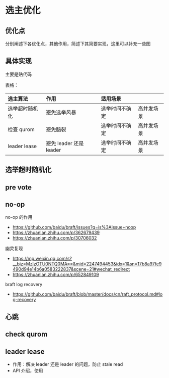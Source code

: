 选主优化
===


优化点
---
分别阐述下各优化点，其他作用，简述下其简要实现，这里可以补充一些图

具体实现
---

主要是贴代码



表格：

| 选主算法 | 作用 | 适用场景 | |
| :--- | :--- | :--- | :--- |
| 选举超时随机化 | 避免选举风暴 | 选举时间不确定 | 高并发场景 |
| 检查 qurom | 避免脑裂 | 选举时间不确定 | 高并发场景 |
| leader lease | 避免 leader 还是 leader | 选举时间不确定 | 高并发场景 |

选举超时随机化
---

pre vote
---

no-op
---

no-op 的作用

* https://github.com/baidu/braft/issues?q=is%3Aissue+noop
* https://zhuanlan.zhihu.com/p/362679439
* https://zhuanlan.zhihu.com/p/30706032

幽灵复现

* https://mp.weixin.qq.com/s?__biz=MzIzOTU0NTQ0MA==&mid=2247494453&idx=1&sn=17b8a97fe9490d94e14b6a0583222837&scene=21#wechat_redirect
* https://zhuanlan.zhihu.com/p/652849109

braft log recovery
* https://github.com/baidu/braft/blob/master/docs/cn/raft_protocol.md#log-recovery


心跳
---

check qurom
---

leader lease
---

* 作用：解决 leader 还是 leader 的问题，防止 stale read
* API 介绍，使用
